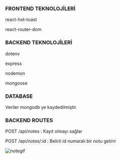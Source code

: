 ### FRONTEND TEKNOLOJİLERİ

react-hot-toast

react-router-dom

### BACKEND TEKNOLOJİLERİ

dotenv

express

nodemon

mongoose

### DATABASE

Veriler mongodb ye kaydedilmiştir.

### BACKEND ROUTES

POST /api/notes : Kayıt olmayı sağlar

POST /api/notes/:id : Belirli id numaralı bir notu getirir

![notegif](https://github.com/user-attachments/assets/5e2347c3-10c2-4b34-a8c2-c22b8c1f2487)
